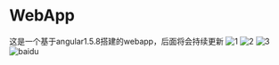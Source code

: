 WebApp
===========================
这是一个基于angular1.5.8搭建的webapp，后面将会持续更新
![1](http://picturegit-1251927503.file.myqcloud.com/wp1.png)
![2](http://picturegit-1251927503.file.myqcloud.com/wp2.png)
![3](http://picturegit-1251927503.file.myqcloud.com/wp3.png)
![baidu](http://www.baidu.com/img/bdlogo.gif)